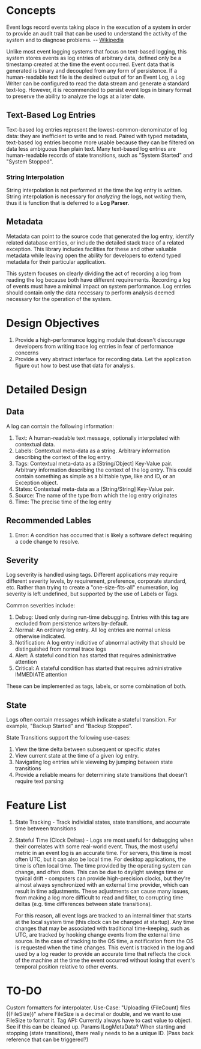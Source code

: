 ﻿# Concepts

Event logs record events taking place in the execution of a system in order to provide an audit trail that can be used to understand the activity of the system and to diagnose problems. 
-- [Wikipedia](https://en.wikipedia.org/wiki/Log_file)

Unlike most event logging systems that focus on text-based logging, this system stores events as log entries of arbitrary data, defined only be a timestamp created at the time the event occurred. 
Event data that is generated is binary and decoupled from any form of persistence. If a human-readable text file is the desired output of for an Event Log, a Log Writer can be configured to read
the data stream and generate a standard text-log. However, it is recommended to persist event logs in binary format to preserve the ability to analyze the logs at a later date.

## Text-Based Log Entries
Text-based log entries represent the lowest-common-denominator of log data: they are inefficient to write and to read. Paired with typed metadata, text-based log entries become more usable because they can be
filtered on data less ambiguous than plain text. Many text-based log entries are human-readable records of state transitions, such as "System Started" and "System Stopped".

### String Interpolation 
String interpolation is not performed at the time the log entry is written. String interpolation is necessary for _analyzing_ the logs, not _writing_ them, thus it is 
function that is deferred to a **Log Parser**. 

## Metadata 
Metadata can point to the source code that generated the log entry, identify related database entities, or include the detailed stack trace of a related exception.
This library includes facilities for these and other valuable metadata while leaving open the ability for developers to extend typed metadata for their particular application.


This system focuses on clearly dividing the act of recording a log from reading the log because both have different requirements. Recording a log of events must have a minimal impact on system performance. Log entries
should contain only the data necessary to perform analysis deemed necessary for the operation of the system.


# Design Objectives

1. Provide a high-performance logging module that doesn't discourage developers from writing trace log entries in fear of performance concerns
2. Provide a very abstract interface for recording data. Let the application figure out how to best use that data for analysis.

# Detailed Design

## Data

A log can contain the following information:

1. Text:      A human-readable text message, optionally interpolated with contextual data.
2. Labels:    Contextual meta-data as a string. Arbitrary information describing the context of the log entry.
3. Tags:      Contextual meta-data as a [String/Object] Key-Value pair. Arbitrary information describing the context of the log entry. This could contain something as simple as a blittable type, like and ID, or an Exception object.
4. States:    Contextual meta-data as a [String/String] Key-Value pair. 
5. Source:    The name of the type from which the log entry originates
6. Time:      The precise time of the log entry

## Recommended Lables
1. Error:     A condition has occurred that is likely a software defect requiring a code change to resolve.

## Severity

Log severity is handled using tags. Different applications may require different severity levels, by requirement, preference, corporate standard, etc. Rather than trying to create a "one-size-fits-all"
enumeration, log severity is left undefined, but supported by the use of Labels or Tags.

Common severities include:

1. Debug:         Used only during run-time debugging. Entries with this tag are excluded from persistence writers by-default.
2. Normal:        An ordinary log entry. All log entries are normal unless otherwise indicated.
3. Notification:  A log entry indicitive of abnormal activity that should be distinguished from normal trace logs
4. Alert:         A stateful condition has started that requires administrative attention
5. Critical:      A stateful condition has started that requires administrative IMMEDIATE attention

These can be implemented as tags, labels, or some combination of both.

## State

Logs often contain messages which indicate a stateful transition. For example, "Backup Started" and "Backup Stopped". 

State Transitions support the following use-cases:

1. View the time delta between subsequent or specific states
2. View current state at the time of a given log entry.
3. Navigating log entries while vieweing by jumping between state transitions
4. Provide a reliable means for determining state transitions that doesn't require text parsing


# Feature List
1. State Tracking - Track individial states, state transitions, and accurrate time between transitions
2. Stateful Time (Clock Deltas) - Logs are most useful for debugging when their correlates with some real-world event. Thus, the most useful metric in an event log is an accurate time.
   For servers, this time is most often UTC, but it can also be local time. For desktop applications, the time is often local time. The time provided by the operating system can change,
   and often does. This can be due to daylight savings time or typical drift - computers can provide high-precision clocks, but they're almost always synchronized with an external time
   provider, which can result in time adjustments. These adjustments can cause many issues, from making a log more difficult to read and filter, to corrupting time deltas (e.g. time differences
   between state transitions). 
   
   For this reason, all event logs are tracked to an internal timer that starts at the local system time (this clock can be changed at startup). Any time changes that may be associated with
   traditional time-keeping, such as UTC, are tracked by hooking change events from the external time source. In the case of tracking to the OS time, a notification from the OS is requested
   when the time changes. This event is tracked in the log and used by a log reader to provide an accurate time that reflects the clock of the machine at the time the event occurred without
   losing that event's temporal position relative to other events.




# TO-DO

Custom formatters for interpolater. Use-Case: "Uploading {FileCount} files ({FileSize})" where FileSize is a decimal or double, and we want to use FileSize to format it.
Tag API: Currently always have to cast value to object. See if this can be cleaned up. Params ILogMetaData?
When starting and stopping (state transitions), there really needs to be a unique ID. (Pass back reference that can be triggered?)
